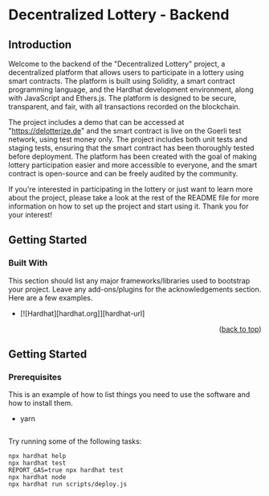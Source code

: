 # Decentralized Lottery - Backend

## Introduction

Welcome to the backend of the "Decentralized Lottery" project, a decentralized platform that allows users to participate in a lottery using smart contracts. The platform is built using Solidity, a smart contract programming language, and the Hardhat development environment, along with JavaScript and Ethers.js. The platform is designed to be secure, transparent, and fair, with all transactions recorded on the blockchain.

The project includes a demo that can be accessed at "https://delotterize.de" and the smart contract is live on the Goerli test network, using test money only. The project includes both unit tests and staging tests, ensuring that the smart contract has been thoroughly tested before deployment. The platform has been created with the goal of making lottery participation easier and more accessible to everyone, and the smart contract is open-source and can be freely audited by the community.

If you're interested in participating in the lottery or just want to learn more about the project, please take a look at the rest of the README file for more information on how to set up the project and start using it. Thank you for your interest!





## Getting Started

### Built With

This section should list any major frameworks/libraries used to bootstrap your project. Leave any add-ons/plugins for the acknowledgements section. Here are a few examples.

* [![Hardhat][hardhat.org]][hardhat-url]


<p align="right">(<a href="#readme-top">back to top</a>)</p>



## Getting Started

### Prerequisites

This is an example of how to list things you need to use the software and how to install them.
* yarn
  ```sh

Try running some of the following tasks:

```shell
npx hardhat help
npx hardhat test
REPORT_GAS=true npx hardhat test
npx hardhat node
npx hardhat run scripts/deploy.js
```
